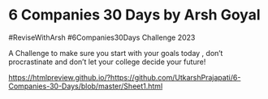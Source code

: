 # 6 Companies 30 Days by Arsh Goyal
#ReviseWithArsh #6Companies30Days Challenge 2023

A Challenge to make sure you start with your goals today , don’t procrastinate and don’t let your college decide your future!

https://htmlpreview.github.io/?https://github.com/UtkarshPrajapati/6-Companies-30-Days/blob/master/Sheet1.html

